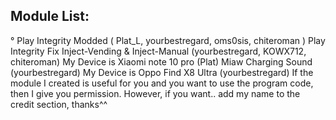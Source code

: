 ## Module List:
° Play Integrity Modded ( Plat_L, yourbestregard, oms0sis, chiteroman )
Play Integrity Fix Inject-Vending & Inject-Manual (yourbestregard, KOWX712, chiteroman)
My Device is Xiaomi note 10 pro (Plat)
Miaw Charging Sound (yourbestregard)
My Device is Oppo Find X8 Ultra (yourbestregard)
If the module I created is useful for you and you want to use the program code, then I give you permission. However, if you want.. add my name to the credit section, thanks^^
